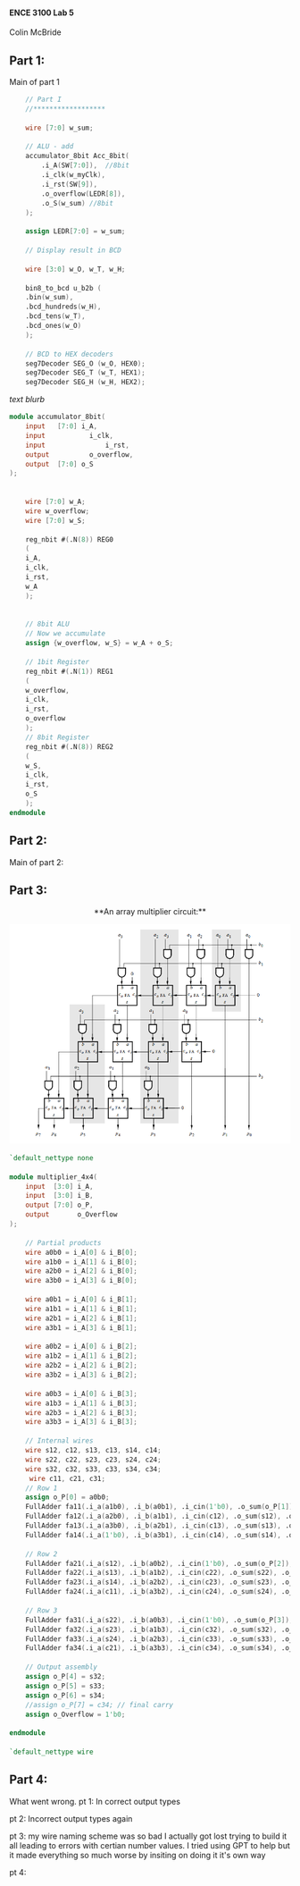 
#### ENCE 3100 Lab 5
Colin McBride
  
## Part 1:  
Main of part 1
```verilog
	// Part I
	//******************
	
	wire [7:0] w_sum;
	
	// ALU - add
	accumulator_8bit Acc_8bit(
		.i_A(SW[7:0]),  //8bit
		.i_clk(w_myClk),
		.i_rst(SW[9]),
		.o_overflow(LEDR[8]),
		.o_S(w_sum) //8bit
	);
	
	assign LEDR[7:0] = w_sum;
	
	// Display result in BCD
	
	wire [3:0] w_O, w_T, w_H;
	
	bin8_to_bcd u_b2b (
    .bin(w_sum),
    .bcd_hundreds(w_H),
    .bcd_tens(w_T),
    .bcd_ones(w_O)
	);
	
	// BCD to HEX decoders
	seg7Decoder SEG_O (w_O, HEX0);
	seg7Decoder SEG_T (w_T, HEX1);
	seg7Decoder SEG_H (w_H, HEX2);
```  
*text blurb*  
```verilog
module accumulator_8bit(
	input 	[7:0] i_A,
	input 			i_clk,
	input				i_rst,
	output 			o_overflow,
	output 	[7:0] o_S
);


	wire [7:0] w_A;
	wire w_overflow;
	wire [7:0] w_S;

	reg_nbit #(.N(8)) REG0
	(
	i_A,
	i_clk,
	i_rst,
	w_A
	);
	

	// 8bit ALU
	// Now we accumulate
	assign {w_overflow, w_S} = w_A + o_S;
	
	// 1bit Register
	reg_nbit #(.N(1)) REG1
	(
	w_overflow,
	i_clk,
	i_rst,
	o_overflow
	);
	// 8bit Register
	reg_nbit #(.N(8)) REG2
	(
	w_S,
	i_clk,
	i_rst,
	o_S
	);
endmodule
```
## Part 2: 
Main of part 2:
## Part 3:
<p align="center">**An array multiplier circuit:**</p>

![IMG](img/multiply.PNG)

```verilog
`default_nettype none

module multiplier_4x4(
    input  [3:0] i_A,
    input  [3:0] i_B,
    output [7:0] o_P,
    output       o_Overflow
);

    // Partial products
    wire a0b0 = i_A[0] & i_B[0];
    wire a1b0 = i_A[1] & i_B[0];
    wire a2b0 = i_A[2] & i_B[0];
    wire a3b0 = i_A[3] & i_B[0];

    wire a0b1 = i_A[0] & i_B[1];
    wire a1b1 = i_A[1] & i_B[1];
    wire a2b1 = i_A[2] & i_B[1];
    wire a3b1 = i_A[3] & i_B[1];

    wire a0b2 = i_A[0] & i_B[2];
    wire a1b2 = i_A[1] & i_B[2];
    wire a2b2 = i_A[2] & i_B[2];
    wire a3b2 = i_A[3] & i_B[2];

    wire a0b3 = i_A[0] & i_B[3];
    wire a1b3 = i_A[1] & i_B[3];
    wire a2b3 = i_A[2] & i_B[3];
    wire a3b3 = i_A[3] & i_B[3];

    // Internal wires
    wire s12, c12, s13, c13, s14, c14;
    wire s22, c22, s23, c23, s24, c24;
    wire s32, c32, s33, c33, s34, c34;
	 wire c11, c21, c31; 
    // Row 1
    assign o_P[0] = a0b0;
    FullAdder fa11(.i_a(a1b0), .i_b(a0b1), .i_cin(1'b0), .o_sum(o_P[1]), .o_cout(c12));
    FullAdder fa12(.i_a(a2b0), .i_b(a1b1), .i_cin(c12), .o_sum(s12), .o_cout(c13));
    FullAdder fa13(.i_a(a3b0), .i_b(a2b1), .i_cin(c13), .o_sum(s13), .o_cout(c14));
    FullAdder fa14(.i_a(1'b0), .i_b(a3b1), .i_cin(c14), .o_sum(s14), .o_cout(c11)); // c14 cascades

    // Row 2
    FullAdder fa21(.i_a(s12), .i_b(a0b2), .i_cin(1'b0), .o_sum(o_P[2]), .o_cout(c22)); // fixed cin
    FullAdder fa22(.i_a(s13), .i_b(a1b2), .i_cin(c22), .o_sum(s22), .o_cout(c23));
    FullAdder fa23(.i_a(s14), .i_b(a2b2), .i_cin(c23), .o_sum(s23), .o_cout(c24));
    FullAdder fa24(.i_a(c11), .i_b(a3b2), .i_cin(c24), .o_sum(s24), .o_cout(c21)); // carry cascades

    // Row 3
    FullAdder fa31(.i_a(s22), .i_b(a0b3), .i_cin(1'b0), .o_sum(o_P[3]), .o_cout(c32)); // fixed cin
    FullAdder fa32(.i_a(s23), .i_b(a1b3), .i_cin(c32), .o_sum(s32), .o_cout(c33));
    FullAdder fa33(.i_a(s24), .i_b(a2b3), .i_cin(c33), .o_sum(s33), .o_cout(c34));
    FullAdder fa34(.i_a(c21), .i_b(a3b3), .i_cin(c34), .o_sum(s34), .o_cout(o_P[7]));

    // Output assembly
    assign o_P[4] = s32;
    assign o_P[5] = s33;
    assign o_P[6] = s34;
    //assign o_P[7] = c34; // final carry
    assign o_Overflow = 1'b0;

endmodule

`default_nettype wire
```

## Part 4: 


What went wrong. 
pt 1: In correct output types 

pt 2: Incorrect output types again

pt 3: my wire naming scheme was so bad I actually got lost trying to build it all leading to errors with certian number values. I tried using GPT to help but it made everything so much worse by insiting on doing it it's own way 

pt 4: 
